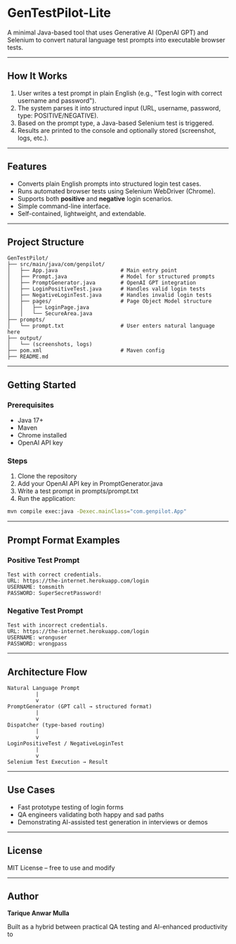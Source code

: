 # GenTestPilot-Lite

A minimal Java-based tool that uses Generative AI (OpenAI GPT) and Selenium to convert natural language test prompts into executable browser tests.

---

## How It Works

1. User writes a test prompt in plain English (e.g., "Test login with correct username and password").
2. The system parses it into structured input (URL, username, password, type: POSITIVE/NEGATIVE).
3. Based on the prompt type, a Java-based Selenium test is triggered.
4. Results are printed to the console and optionally stored (screenshot, logs, etc.).

---

## Features

- Converts plain English prompts into structured login test cases.
- Runs automated browser tests using Selenium WebDriver (Chrome).
- Supports both **positive** and **negative** login scenarios.
- Simple command-line interface.
- Self-contained, lightweight, and extendable.

---

## Project Structure

```
GenTestPilot/
├── src/main/java/com/genpilot/
│   ├── App.java                    # Main entry point
│   ├── Prompt.java                 # Model for structured prompts
│   ├── PromptGenerator.java        # OpenAI GPT integration
│   ├── LoginPositiveTest.java      # Handles valid login tests
│   ├── NegativeLoginTest.java      # Handles invalid login tests
│   ├── pages/                      # Page Object Model structure
│   │   ├── LoginPage.java
│   │   └── SecureArea.java
├── prompts/
│   └── prompt.txt                  # User enters natural language here
├── output/
│   └── (screenshots, logs)
├── pom.xml                         # Maven config
├── README.md
```

---

## Getting Started

### Prerequisites

- Java 17+
- Maven
- Chrome installed
- OpenAI API key

### Steps

1. Clone the repository
2. Add your OpenAI API key in PromptGenerator.java
3. Write a test prompt in prompts/prompt.txt
4. Run the application:

```bash
mvn compile exec:java -Dexec.mainClass="com.genpilot.App"
```

---

## Prompt Format Examples

### Positive Test Prompt

```
Test with correct credentials.
URL: https://the-internet.herokuapp.com/login
USERNAME: tomsmith
PASSWORD: SuperSecretPassword!
```

### Negative Test Prompt

```
Test with incorrect credentials.
URL: https://the-internet.herokuapp.com/login
USERNAME: wronguser
PASSWORD: wrongpass
```

---

## Architecture Flow

```
Natural Language Prompt
         |
         v
PromptGenerator (GPT call → structured format)
         |
         v
Dispatcher (type-based routing)
         |
         v
LoginPositiveTest / NegativeLoginTest
         |
         v
Selenium Test Execution → Result
```

---

## Use Cases

- Fast prototype testing of login forms
- QA engineers validating both happy and sad paths
- Demonstrating AI-assisted test generation in interviews or demos

---

## License

MIT License – free to use and modify

---

## Author

**Tarique Anwar Mulla**

Built as a hybrid between practical QA testing and AI-enhanced productivity to